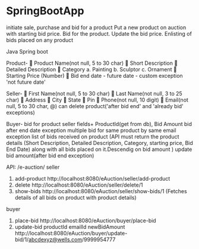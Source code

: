 # SpringBootApp

initiate sale, purchase and bid for a product
Put a new product on auction with starting bid price.
Bid for the product.
Update the bid price.
Enlisting of bids placed on any product

Java Spring boot

Product-
	Product Name(not null, 5 to 30 char)
	Short Description
	Detailed Description
	Category
 a.	Painting
 b.	Sculptor
 c.	Ornament
	Starting Price (Number)
	Bid end date - future date - custom exception 'not future date'

Seller-
	First Name(not null, 5 to 30 char)
	Last Name(not null, 3 to 25 char)
	Address
	City
	State
	Pin
	Phone(not null, 10 digit)
	Email(not null, 5 to 30 char, @)
can delete product('after bid end' and 'already bid' exceptions)

Buyer-
bid for product
seller fields+ ProductId(get from db), Bid Amount
bid after end date exception
multiple bid for same product by same email exception
list of bids received on product (API must return the product details (Short Description, Detailed Description, Category, starting price, Bid End Date) along with all bids placed on it.Descendig on bid amount )
update bid amount(after bid end exception)

API:
/e-auction/
seller
1. add-product
http://localhost:8080/eAuction/seller/add-product
2. delete
http://localhost:8080/eAuction/seller/delete/1
2. show-bids
http://localhost:8080/eAuction/seller/show-bids/1
(Fetches details of all bids on product with product details)

buyer
1. place-bid
http://localhost:8080/eAuction/buyer/place-bid
2. update-bid
   productId
   emailId
   newBidAmount
http://localhost:8080/eAuction/buyer/update-bid/1/abcdexyz@wells.com/9999954777

